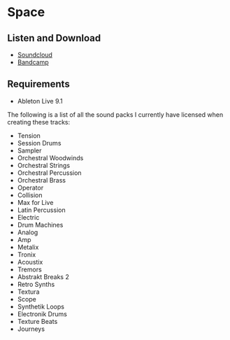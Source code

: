 # Space

## Listen and Download

* [Soundcloud](https://soundcloud.com/franklin-webber/sets/space)
* [Bandcamp](http://franklinwebber.bandcamp.com/album/space)


## Requirements

* Ableton Live 9.1

The following is a list of all the sound packs I currently have licensed when
creating these tracks:

* Tension
* Session Drums
* Sampler
* Orchestral Woodwinds
* Orchestral Strings
* Orchestral Percussion
* Orchestral Brass
* Operator
* Collision
* Max for Live
* Latin Percussion
* Electric
* Drum Machines
* Analog
* Amp
* Metalix
* Tronix
* Acoustix
* Tremors
* Abstrakt Breaks 2
* Retro Synths
* Textura
* Scope
* Synthetik Loops
* Electronik Drums
* Texture Beats
* Journeys

